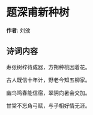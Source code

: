 # 题深甫新种树

**作者**: 刘攽

## 诗词内容

寿张树梓待成器，方朔种桃因着花。

古人既信十年计，野老今知五柳家。

幽鸟鸣春能信宿，翠阴向暑会交加。

甘棠不忘角弓赋，与子相好情无涯。

